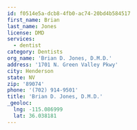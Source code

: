 ```yaml
---
id: f0514e5a-dcb8-4fb0-ac74-20bd4b584517
first_name: Brian
last_name: Jones
license: DMD
services:
  - dentist
category: Dentists
org_name: 'Brian D. Jones, D.M.D.'
address: '1701 N. Green Valley Pkwy'
city: Henderson
state: NV
zip: '89074'
phone: '(702) 914-9501'
title: 'Brian D. Jones, D.M.D.'
_geoloc:
  lng: -115.086999
  lat: 36.038181
---
```


